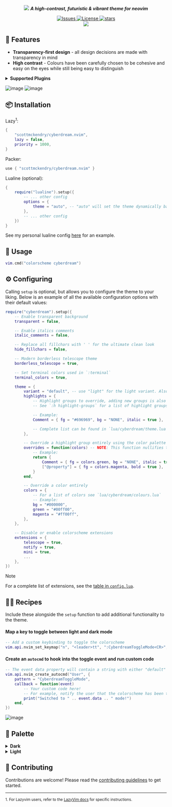 <p align="center">
    <img src="https://github.com/scottmckendry/cyberdream.nvim/assets/39483124/e758f47a-32eb-4eac-a008-eb59272badef">
     <b><i>A high-contrast, futuristic & vibrant theme for neovim</i></b>
</p>

<p align="center">
    <a href="https://github.com/scottmckendry/cyberdream.nvim/issues">
        <img alt="Issues" src="https://img.shields.io/github/issues/scottmckendry/cyberdream.nvim?style=for-the-badge&logo=github&color=%23ffbd5e">
    </a>
    <a href="https://github.com/scottmckendry/cyberdream.nvim/blob/main/LICENSE">
        <img alt="License" src="https://img.shields.io/github/license/scottmckendry/cyberdream.nvim?style=for-the-badge&logo=github&color=%235ef1ff">
    </a>
    <a href="https://github.com/scottmckendry/cyberdream.nvim/stars">
        <img alt="stars" src="https://img.shields.io/github/stars/scottmckendry/cyberdream.nvim?style=for-the-badge&logo=github&color=%23bd5eff">
    </a>
    <br>
    <a href="https://dotfyle.com/plugins/scottmckendry/cyberdream.nvim">
     <img src="https://dotfyle.com/plugins/scottmckendry/cyberdream.nvim/shield?style=for-the-badge" />
    </a>
</p>

## 🚀 Features

- **Transparency-first design** - all design decisions are made with transparency in mind
- **High contrast** - Colours have been carefully chosen to be cohesive and easy on the eyes while still being easy to distinguish

<details>
    <summary><b>Supported Plugins</b></summary>
    <ul>
        <li><input type="checkbox" checked disabled><label for=""><a href="https://github.com/goolord/alpha-nvim"> alpha-nvim</a></label></li>
        <li><input type="checkbox" checked disabled><label for=""><a href="https://github.com/nvimdev/dashboard-nvim"> dashboard-nvim</a></label></li>
        <li><input type="checkbox" checked disabled><label for=""><a href="https://github.com/lewis6991/gitsigns.nvim"> gitsigns.nvim</a></label></li>
        <li><input type="checkbox" checked disabled><label for=""><a href="https://github.com/Zeioth/heirline-components.nvim"> heirline-components.nvim</a></label></li>
        <li><input type="checkbox" checked disabled><label for=""><a href="https://github.com/lukas-reineke/indent-blankline.nvim"> indent-blankline.nvim</a></label></li>
        <li><input type="checkbox" checked disabled><label for=""><a href="https://github.com/folke/lazy.nvim"> lazy.nvim</a></label></li>
        <li><input type="checkbox" checked disabled><label for=""><a href="https://github.com/ggandor/leap.nvim"> leap.nvim</a></label></li>
        <li><input type="checkbox" checked disabled><label for=""><a href="https://github.com/nvim-lualine/lualine.nvim"> lualine.nvim</a></label></li>
        <li><input type="checkbox" checked disabled><label for=""><a href="https://github.com/echasnovski/mini.nvim"> mini.nvim</a></label></li>
        <li><input type="checkbox" checked disabled><label for=""><a href="https://github.com/folke/noice.nvim"> noice.nvim</a></label></li>
        <li><input type="checkbox" checked disabled><label for=""><a href="https://github.com/hrsh7th/nvim-cmp"> nvim-cmp</a></label></li>
        <li><input type="checkbox" checked disabled><label for=""><a href="https://github.com/rcarriga/nvim-notify"> nvim-notify</a></label></li>
        <li><input type="checkbox" checked disabled><label for=""><a href="https://github.com/nvim-treesitter/nvim-treesitter"> nvim-treesitter</a></label></li>
        <li><input type="checkbox" checked disabled><label for=""><a href="https://github.com/nvim-treesitter/nvim-treesitter-context"> nvim-treesitter-context</a></label></li>
        <li><input type="checkbox" checked disabled><label for=""><a href="https://github.com/HiPhish/rainbow-delimiters.nvim"> rainbow-delimiters.nvim</a></label></li>
        <li><input type="checkbox" checked disabled><label for=""><a href="https://github.com/nvim-telescope/telescope.nvim"> telescope.nvim</a></label></li>
        <li><input type="checkbox" checked disabled><label for=""><a href="https://github.com/folke/which-key.nvim"> which-key.nvim</a></label></li>
    </ul>
</details>

![image](https://github.com/scottmckendry/cyberdream.nvim/assets/39483124/55ad863e-11e6-4539-bf67-118ea328fb5b)
![image](https://github.com/scottmckendry/cyberdream.nvim/assets/39483124/387a32f3-da38-4e96-b1e6-ea55591ec9ae)

## 📦 Installation

Lazy<sup>1</sup>:

```lua
{
    "scottmckendry/cyberdream.nvim",
    lazy = false,
    priority = 1000,
}
```

Packer:

```lua
use { "scottmckendry/cyberdream.nvim" }
```

Lualine (optional):

```lua
{
    require("lualine").setup({
        -- ... other config
        options = {
            theme = "auto", -- "auto" will set the theme dynamically based on the colorscheme
        },
        -- ... other config
    })
}
```

See my personal lualine config [here](https://github.com/scottmckendry/Windots/blob/main/nvim/lua/plugins/lualine.lua) for an example.

## 🚀 Usage

```lua
vim.cmd("colorscheme cyberdream")
```

## ⚙️ Configuring

Calling `setup` is optional, but allows you to configure the theme to your liking.
Below is an example of all the available configuration options with their default values:

```lua
require("cyberdream").setup({
    -- Enable transparent background
    transparent = false,

    -- Enable italics comments
    italic_comments = false,

    -- Replace all fillchars with ' ' for the ultimate clean look
    hide_fillchars = false,

    -- Modern borderless telescope theme
    borderless_telescope = true,

    -- Set terminal colors used in `:terminal`
    terminal_colors = true,

    theme = {
        variant = "default", -- use "light" for the light variant. Also accepts "auto" to set dark or light colors based on the current value of `vim.o.background`
        highlights = {
            -- Highlight groups to override, adding new groups is also possible
            -- See `:h highlight-groups` for a list of highlight groups or run `:hi` to see all groups and their current values

            -- Example:
            Comment = { fg = "#696969", bg = "NONE", italic = true },

            -- Complete list can be found in `lua/cyberdream/theme.lua`
        },

        -- Override a highlight group entirely using the color palette
        overrides = function(colors) -- NOTE: This function nullifies the `highlights` option
            -- Example:
            return {
                Comment = { fg = colors.green, bg = "NONE", italic = true },
                ["@property"] = { fg = colors.magenta, bold = true },
            }
        end,

        -- Override a color entirely
        colors = {
            -- For a list of colors see `lua/cyberdream/colours.lua`
            -- Example:
            bg = "#000000",
            green = "#00ff00",
            magenta = "#ff00ff",
        },
    },

    -- Disable or enable colorscheme extensions
    extensions = {
        telescope = true,
        notify = true,
        mini = true,
        ...
    },
})
```

> [!NOTE]
> For a complete list of extensions, see the [table in `config.lua`](lua/cyberdream/config.lua).

## 🧑‍🍳 Recipes

Include these alongside the `setup` function to add additional functionality to the theme.

#### Map a key to toggle between light and dark mode

```lua
-- Add a custom keybinding to toggle the colorscheme
vim.api.nvim_set_keymap("n", "<leader>tt", ":CyberdreamToggleMode<CR>", { noremap = true, silent = true })
```

#### Create an `autocmd` to hook into the toggle event and run custom code

```lua
-- The event data property will contain a string with either "default" or "light" respectively
vim.api.nvim_create_autocmd("User", {
    pattern = "CyberdreamToggleMode",
    callback = function(event)
        -- Your custom code here!
        -- For example, notify the user that the colorscheme has been toggled
        print("Switched to " .. event.data .. " mode!")
    end,
})
```

![image](https://github.com/scottmckendry/cyberdream.nvim/assets/39483124/c0188d60-d62b-4a15-965d-a19757c484e6)

## 🎨 Palette

<details>
<summary><b>Dark</b></summary>

| 🖌                                                        | Hex       | Color       |
| --------------------------------------------------------- | --------- | ----------- |
| ![#16181a](https://place-hold.it/15/16181a/16181a?text=+) | `#16181a` | bg          |
| ![#1e2124](https://place-hold.it/15/1e2124/1e2124?text=+) | `#1e2124` | bgAlt       |
| ![#3c4048](https://place-hold.it/15/3c4048/3c4048?text=+) | `#3c4048` | bgHighlight |
| ![#ffffff](https://place-hold.it/15/ffffff/ffffff?text=+) | `#ffffff` | fg          |
| ![#bbd3ff](https://place-hold.it/15/bbd3ff/bbd3ff?text=+) | `#bbd3ff` | lightGrey   |
| ![#7b8496](https://place-hold.it/15/7b8496/7b8496?text=+) | `#7b8496` | grey        |
| ![#5ea1ff](https://place-hold.it/15/5ea1ff/5ea1ff?text=+) | `#5ea1ff` | blue        |
| ![#5eff6c](https://place-hold.it/15/5eff6c/5eff6c?text=+) | `#5eff6c` | green       |
| ![#5ef1ff](https://place-hold.it/15/5ef1ff/5ef1ff?text=+) | `#5ef1ff` | cyan        |
| ![#ff6e5e](https://place-hold.it/15/ff6e5e/ff6e5e?text=+) | `#ff6e5e` | red         |
| ![#f1ff5e](https://place-hold.it/15/f1ff5e/f1ff5e?text=+) | `#f1ff5e` | yellow      |
| ![#ff5ef1](https://place-hold.it/15/ff5ef1/ff5ef1?text=+) | `#ff5ef1` | magenta     |
| ![#ff5ea0](https://place-hold.it/15/ff5ea0/ff5ea0?text=+) | `#ff5ea0` | pink        |
| ![#ffbd5e](https://place-hold.it/15/ffbd5e/ffbd5e?text=+) | `#ffbd5e` | orange      |
| ![#bd5eff](https://place-hold.it/15/bd5eff/bd5eff?text=+) | `#bd5eff` | purple      |

</details>

<details>
<summary><b>Light</b></summary>

| 🖌                                                        | Hex       | Color       |
| --------------------------------------------------------- | --------- | ----------- |
| ![#ffffff](https://place-hold.it/15/ffffff/ffffff?text=+) | `#ffffff` | bg          |
| ![#eaeaea](https://place-hold.it/15/eaeaea/eaeaea?text=+) | `#eaeaea` | bgAlt       |
| ![#acacac](https://place-hold.it/15/acacac/acacac?text=+) | `#acacac` | bgHighlight |
| ![#16181a](https://place-hold.it/15/16181a/16181a?text=+) | `#16181a` | fg          |
| ![#7b8496](https://place-hold.it/15/7b8496/7b8496?text=+) | `#7b8496` | grey        |
| ![#0057d1](https://place-hold.it/15/0057d1/0057d1?text=+) | `#0057d1` | blue        |
| ![#008b0c](https://place-hold.it/15/008b0c/008b0c?text=+) | `#008b0c` | green       |
| ![#008c99](https://place-hold.it/15/008c99/008c99?text=+) | `#008c99` | cyan        |
| ![#d11500](https://place-hold.it/15/d11500/d11500?text=+) | `#d11500` | red         |
| ![#997b00](https://place-hold.it/15/997b00/997b00?text=+) | `#997b00` | yellow      |
| ![#d100bf](https://place-hold.it/15/d100bf/d100bf?text=+) | `#d100bf` | magenta     |
| ![#f40064](https://place-hold.it/15/f40064/f40064?text=+) | `#f40064` | pink        |
| ![#d17c00](https://place-hold.it/15/d17c00/d17c00?text=+) | `#d17c00` | orange      |
| ![#a018ff](https://place-hold.it/15/a018ff/a018ff?text=+) | `#a018ff` | purple      |

</details>

## 🤝 Contributing

Contributions are welcome! Please read the [contributing guidelines](CONTRIBUTING.md) to get started.

<hr>

<sub>1. For Lazyvim users, refer to the [LazyVim docs](http://www.lazyvim.org/plugins/colorscheme) for specific instructions.</sub>
